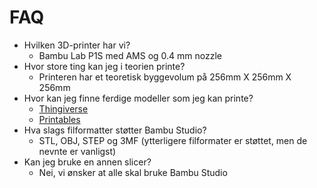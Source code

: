 # FAQ

* Hvilken 3D-printer har vi?
    * Bambu Lab P1S med AMS og 0.4 mm nozzle
* Hvor store ting kan jeg i teorien printe?
    * Printeren har et teoretisk byggevolum på 256mm X 256mm X 256mm
* Hvor kan jeg finne ferdige modeller som jeg kan printe?
    * [Thingiverse](https://www.thingiverse.com)
    * [Printables](https://www.printables.com)
* Hva slags filformatter støtter Bambu Studio?
    * STL, OBJ, STEP og 3MF (ytterligere filformater er støttet, men de nevnte er vanligst)
* Kan jeg bruke en annen slicer?
    * Nei, vi ønsker at alle skal bruke Bambu Studio 